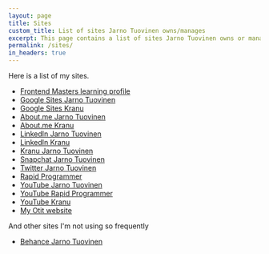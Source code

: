 ```yaml
---
layout: page
title: Sites
custom_title: List of sites Jarno Tuovinen owns/manages
excerpt: This page contains a list of sites Jarno Tuovinen owns or manages
permalink: /sites/
in_headers: true
---
```


Here is a list of my sites.

* [Frontend Masters learning profile](https://frontendmasters.com/u/mrtuovinen/)
* [Google Sites Jarno Tuovinen](https://sites.google.com/view/jarnotuovinen)
* [Google Sites Kranu](https://sites.google.com/view/kranu)
* [About.me Jarno Tuovinen](https://about.me/mrtuovinen)
* [About.me Kranu](https://about.me/kranu)
* [LinkedIn Jarno Tuovinen](https://fi.linkedin.com/in/jarnotuovinen)
* [LinkedIn Kranu](https://www.linkedin.com/company/kranu)
* [Kranu Jarno Tuovinen](http://www.kranu.fi)
* [Snapchat Jarno Tuovinen](https://www.snapchat.com/add/mrtuovinen)
* [Twitter Jarno Tuovinen](https://twitter.com/mrtuovinen)
* [Rapid Programmer](http://rapidprogrammer.com)
* [YouTube Jarno Tuovinen](http://www.youtube.com/c/JarnoTuovinenJT)
* [YouTube Rapid Programmer](https://www.youtube.com/user/spedepekka)
* [YouTube Kranu](https://www.youtube.com/channel/UCukCtPvOICLrUgzMReliTsw)
* [My Otit website](https://www.otit.fi/~ihaaaaaa/index.html)

And other sites I'm not using so frequently

* [Behance Jarno Tuovinen](https://www.behance.net/mrtuovinen)

